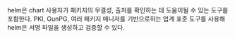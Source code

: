 helm은 chart 사용자가 패키지의 무결성, 출처를 확인하는 데 도움이될 수 있는 도구를 포함한다. PKI, GunPG, 여러 패키지 매니저를 기반으로하는 업계 표준 도구를 사용해 helm은 서명 파일을 생성하고 검증할 수 있다.
